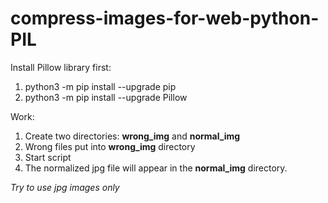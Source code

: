 # compress-images-for-web-python-PIL

<p>
  Install Pillow library first:
</p>
<ol>
  <li>python3 -m pip install --upgrade pip</li>
  <li>python3 -m pip install --upgrade Pillow</li>
</ol>
<p>Work:</p>
<ol>
  <li>Create two directories: <strong>wrong_img</strong> and <strong>normal_img</strong></li>
  <li>Wrong files put into <strong>wrong_img</strong> directory</li>
  <li>Start script</li>
  <li>The normalized jpg file will appear in the <strong>normal_img</strong> directory.</li>
</ol>
</p>

<p><i>Try to use jpg images only</i></p>
